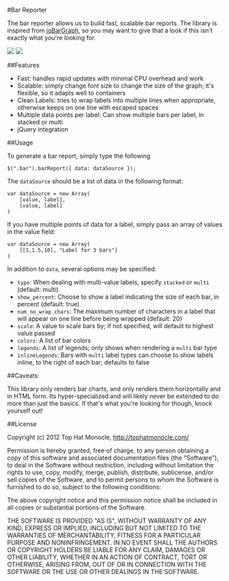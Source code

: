 #Bar Reporter

The bar reporter allows us to build fast, scalable bar reports. The library is inspired from [jqBarGraph](http://www.workshop.rs/jqbargraph/), so you may want to give that a look if this isn't exactly what you're looking for.

![](http://cl.ly/EUdj/Screen%20Shot%202012-02-24%20at%201.19.52%20PM.png)
![](http://cl.ly/ETcd/Screen%20Shot%202012-02-24%20at%201.02.13%20PM.png)

##Features

* Fast: handles rapid updates with minimal CPU overhead and work
* Scalable: simply change font size to change the size of the graph; it's flexible, so it adapts well to containers
* Clean Labels: tries to wrap labels into multiple lines when appropriate, otherwise keeps on one line with escaped spaces
* Multiple data points per label: Can show multiple bars per label, in stacked or multi 
* jQuery integration

##Usage

To generate a bar report, simply type the following

    $(".bar").barReport({ data: dataSource });

The `dataSource` should be a list of data in the following format:

    var dataSource = new Array(
        [value, label],
        [value, label]
    )

If you have multiple points of data for a label, simply pass an array of values in the value field:

    var dataSource = new Array(
        [[1,1.5,10], "Label for 3 bars"]
    )

In addition to `data`, several options may be specified:

* `type`: When dealing with multi-value labels, specify `stacked` or `multi` (default: multi)
* `show_percent`: Choose to show a label indicating the size of each bar, in percent (default: true)
* `num_no_wrap_chars`: The maximum number of characters in a label that will appear on one line before being wrapped (default: 20)
* `scale`: A value to scale bars by; if not specified, will default to highest value passed
* `colors`: A list of bar colors
* `legends`: A list of legends; only shows when rendering a `multi` bar type
* `inlineLegends`: Bars with `multi` label types can choose to show labels inline, to the right of each bar; defaults to false

##Caveats:

This library only renders bar charts, and only renders them horizontally and in HTML form. Its hyper-specialized and will likely never be extended to do more than just the basics. If that's what you're looking for though, knock yourself out!

##License

Copyright (c) 2012 Top Hat Monocle, http://tophatmonocle.com/

Permission is hereby granted, free of charge, to any person obtaining
a copy of this software and associated documentation files (the
"Software"), to deal in the Software without restriction, including
without limitation the rights to use, copy, modify, merge, publish,
distribute, sublicense, and/or sell copies of the Software, and to
permit persons to whom the Software is furnished to do so, subject to
the following conditions:

The above copyright notice and this permission notice shall be
included in all copies or substantial portions of the Software.

THE SOFTWARE IS PROVIDED "AS IS", WITHOUT WARRANTY OF ANY KIND,
EXPRESS OR IMPLIED, INCLUDING BUT NOT LIMITED TO THE WARRANTIES OF
MERCHANTABILITY, FITNESS FOR A PARTICULAR PURPOSE AND
NONINFRINGEMENT. IN NO EVENT SHALL THE AUTHORS OR COPYRIGHT HOLDERS BE
LIABLE FOR ANY CLAIM, DAMAGES OR OTHER LIABILITY, WHETHER IN AN ACTION
OF CONTRACT, TORT OR OTHERWISE, ARISING FROM, OUT OF OR IN CONNECTION
WITH THE SOFTWARE OR THE USE OR OTHER DEALINGS IN THE SOFTWARE.


